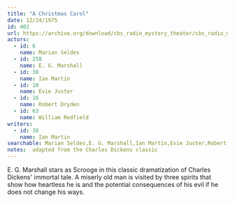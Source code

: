 ```yaml
---
title: "A Christmas Carol"
date: 12/24/1975
id: 402
url: https://archive.org/download/cbs_radio_mystery_theater/cbs_radio_mystery_theater-0401-0450.zip/cbs_radio_mystery_theater-0401-0450%2Fcbsrmt_0402_a_christmas_carol.mp3
actors:  
  - id: 6
    name: Marian Seldes  
  - id: 258
    name: E. G. Marshall  
  - id: 38
    name: Ian Martin  
  - id: 10
    name: Evie Juster  
  - id: 16
    name: Robert Dryden  
  - id: 63
    name: William Redfield
writers:  
  - id: 38
    name: Ian Martin
searchable: Marian Seldes,E. G. Marshall,Ian Martin,Evie Juster,Robert Dryden,William Redfield Ian Martin
notes:  adapted from the Charles Dickens classic
---
```

E. G. Marshall stars as Scrooge in this classic dramatization of Charles Dickens' immortal tale. A miserly old man is visited by three spirits that show how heartless he is and the potential consequences of his evil if he does not change his ways.